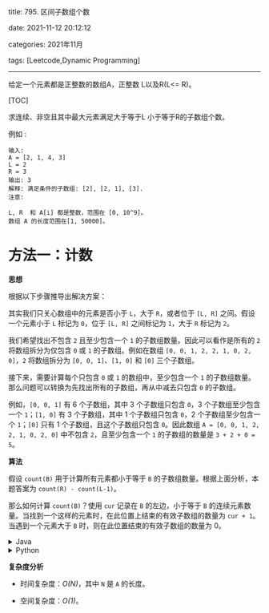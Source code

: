 title: 795. 区间子数组个数

date: 2021-11-12 20:12:12

categories: 2021年11月

tags: [Leetcode,Dynamic Programming]

---

给定一个元素都是正整数的数组A，正整数 L以及R(L<= R)。

<!-- more -->

[TOC]


求连续、非空且其中最大元素满足大于等于L 小于等于R的子数组个数。

例如 :

    输入: 
    A = [2, 1, 4, 3]
    L = 2
    R = 3
    输出: 3
    解释: 满足条件的子数组: [2], [2, 1], [3].
    注意:
    
    L, R  和 A[i] 都是整数，范围在 [0, 10^9]。
    数组 A 的长度范围在[1, 50000]。

# 方法一：计数

**思想**

根据以下步骤推导出解决方案：

其实我们只关心数组中的元素是否小于 `L`，大于 `R`，或者位于 `[L, R]` 之间。假设一个元素小于 `L` 标记为 `0`，位于 `[L, R]` 之间标记为 `1`，大于 `R` 标记为 `2`。

我们希望找出不包含 `2` 且至少包含一个 `1` 的子数组数量。因此可以看作是所有的 `2` 将数组拆分为仅包含 `0` 或 `1` 的子数组。例如在数组 `[0, 0, 1, 2, 2, 1, 0, 2, 0]`，`2` 将数组拆分为 `[0, 0, 1]`、`[1, 0]` 和 `[0]` 三个子数组。 

接下来，需要计算每个只包含 `0` 或 `1` 的数组中，至少包含一个 `1` 的子数组数量。那么问题可以转换为先找出所有的子数组，再从中减去只包含 `0` 的子数组。

例如，`[0, 0, 1]` 有 6 个子数组，其中 3 个子数组只包含 `0`，3 个子数组至少包含一个 `1`；`[1, 0]` 有 3 个子数组，其中 1 个子数组只包含 `0`，2 个子数组至少包含一个 `1`；`[0]` 只有 1 个子数组，且这个子数组只包含 `0`。因此数组 `A = [0, 0, 1, 2, 2, 1, 0, 2, 0]` 中不包含 `2`，且至少包含一个 `1` 的子数组的数量是 `3 + 2 + 0 = 5`。

**算法**

假设 `count(B)` 用于计算所有元素都小于等于 `B` 的子数组数量。根据上面分析，本题答案为 `count(R) - count(L-1)`。

那么如何计算 `count(B)`？使用 `cur` 记录在 `B` 的左边，小于等于 `B` 的连续元素数量。当找到一个这样的元素时，在此位置上结束的有效子数组的数量为 `cur + 1`。当遇到一个元素大于 `B` 时，则在此位置结束的有效子数组的数量为 0。

<details>
    <summary>Java</summary>
    
```java [solution1-Java]
class Solution {
    public int numSubarrayBoundedMax(int[] A, int L, int R) {
        return count(A, R) - count(A, L-1);
    }

    public int count(int[] A, int bound) {
        int ans = 0, cur = 0;
        for (int x: A) {
            cur = x <= bound ? cur + 1 : 0;
            ans += cur;
        }
        return ans;
    }
}
```

</details>
<details>
    <summary>Python</summary>
    
```python [solution1-Python]
class Solution(object):
    def numSubarrayBoundedMax(self, A, L, R):
        def count(bound):
            ans = cur = 0
            for x in A :
                cur = cur + 1 if x <= bound else 0
                ans += cur
            return ans

        return count(R) - count(L - 1)
```
</details>

**复杂度分析**

* 时间复杂度：*O(N)*，其中 `N` 是 `A` 的长度。

* 空间复杂度：*O(1)*。